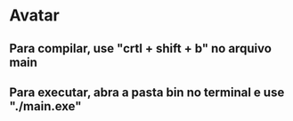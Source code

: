 # Avatar

## Para compilar, use "crtl + shift + b" no arquivo main
## Para executar, abra a pasta bin no terminal e use "./main.exe"
